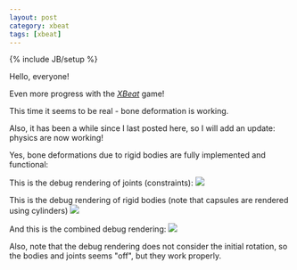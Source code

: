 ```yaml
---
layout: post
category: xbeat
tags: [xbeat]
---
```

{% include JB/setup %}

Hello, everyone!

Even more progress with the [_XBeat_][1] game! 

This time it seems to be real - bone deformation is working.

Also, it has been a while since I last posted here, so I will add an update: physics are now working!

Yes, bone deformations due to rigid bodies are fully implemented and functional:

This is the debug rendering of joints (constraints):
<img class="img-responsive" src="http://i.imgur.com/dGlF795.png"/>

This is the debug rendering of rigid bodies (note that capsules are rendered using cylinders)
<img class="img-responsive" src="http://i.imgur.com/6CFADdw.png"/>

And this is the combined debug rendering: 
<img class="img-responsive" src="http://i.imgur.com/KHk6ejQ.png"/>

Also, note that the debug rendering does not consider the initial rotation, so the bodies and joints seems "off", but they work properly.

[1]: https://github.com/shirayukikitsune/xbeat/
